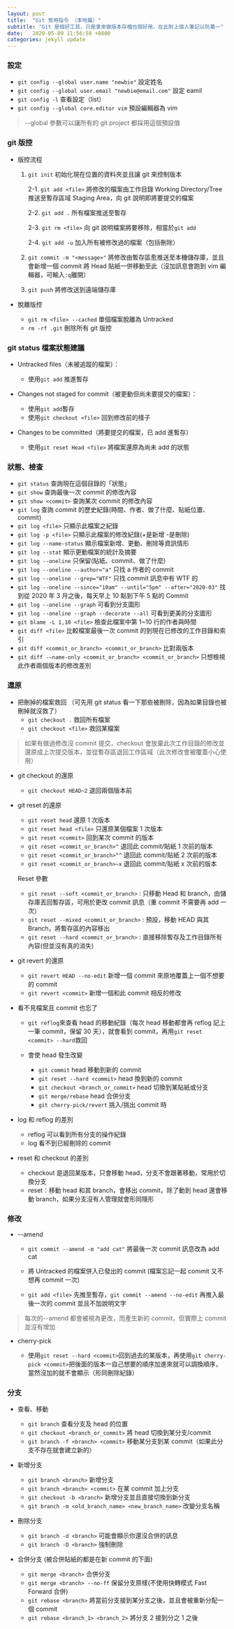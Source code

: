 ```yaml
---
layout: post
title:  "Git 常用指令 （本地篇）"
subtitle: "Git 是個好工具，只是拿來做版本存檔也很好用，在此附上個人筆記以防萬一"
date:   2020-05-09 11:56:58 +0800
categories: jekyll update
---
```


### 設定

- `git config --global user.name "newbie"` 設定姓名
- `git config --global user.email "newbie@email.com"` 設定 eamil
- `git config -l` 查看設定（list）
- `git config --global core.editor vim` 預設編輯器為 vim

> --global 參數可以讓所有的 git project 都採用這個預設值

### git 版控

- 版控流程

  1. `git init` 初始化現在位置的資料夾並且讓 git 來控制版本

     2-1. `git add <file>` 將修改的檔案由工作目錄 Working Directory/Tree 推送至暫存區域 Staging Area，向 git 說明即將要提交的檔案

     2-2. `git add .` 所有檔案推送至暫存

     2-3. `git rm <file>` 向 git 說明檔案將要移除，相當於`git add`

     2-4. `git add -u` 加入所有被修改過的檔案（包括刪除）

  2. `git commit -m "<message>"` 將修改由暫存區愈推送至本機儲存庫，並且會新增一個 commit 將 Head 貼紙一併移動至此（沒加訊息會跑到 vim 編輯器，可輸入`:q`離開）
  3. `git push` 將修改送到遠端儲存庫

- 脫離版控
  - `git rm <file> --cached` 單個檔案脫離為 Untracked
  - `rm -rf .git` 刪除所有 git 版控

### git status 檔案狀態建議

- Untracked files（未被追蹤的檔案）：

  - 使用`git add` 推進暫存

- Changes not staged for commit（被更動但尚未要提交的檔案）：

  - 使用`git add`暫存
  - 使用`git checkout <file>` 回到修改前的樣子

- Changes to be committed（將要提交的檔案，已 add 進暫存）
  - 使用`git reset Head <file>` 將檔案還原為尚未 add 的狀態

### 狀態、檢查

- `git status` 查詢現在這個目錄的「狀態」
- `git show` 查詢最後一次 commit 的修改內容
- `git show <commit>` 查詢某次 commit 的修改內容
- `git log` 查詢 commit 的歷史紀錄(時間、作者、做了什麼、貼紙位置、commit)
- `git log <file>` 只顯示此檔案之紀錄
- `git log -p <file>` 只顯示此檔案的修改紀錄(+是新增 -是刪除)
- `git log --name-status` 顯示檔案新增、更動、刪除等資訊情形
- `git log --stat` 顯示更動檔案的統計及摘要
- `git log --oneline` 只保留(貼紙、commit、做了什麼)
- `git log --oneline --author="a"` 只找 a 作者的 commit
- `git log --oneline --grep="WTF"` 只找 commit 訊息中有 WTF 的
- `git log --oneline --since="10am" --until="5pm" --after="2020-03"` 找到從 2020 年 3 月之後，每天早上 10 點到下午 5 點的 Commit
- `git log --oneline --graph` 可看到分支圖形
- `git log --oneline --graph --decorate --all` 可看到更美的分支圖形
- `git blame -L 1,10 <file>` 檢查此檔案中第 1~10 行的作者與時間
- `git diff <file>` 比較檔案最後一次 commit 的到現在已修改的工作目錄和索引
- `git diff <commit_or_branch> <commit_or_branch>` 比對兩版本
- `git diff -–name-only <commit_or_branch> <commit_or_branch>` 只想檢視此作者兩個版本的修改差別

### 還原

- 把刪掉的檔案救回 （可先用 git status 看一下那些被刪除，因為如果目錄也被刪掉就沒救了）
  - `git checkout .` 救回所有檔案
  - `git checkout <file>` 救回某檔案

> 如果有做過修改沒 commit 提交，checkout 會放棄此次工作目錄的修改並還原成上次提交版本，並從暫存區退回工作區域（此次修改會被覆蓋小心使用）

- git checkout 的還原

  - `git checkout HEAD~2` 退回兩個版本前

- git reset 的還原

  - `git reset head` 還原 1 次版本
  - `git reset head <file>` 只還原某個檔案 1 次版本
  - `git reset <commit>` 回到某次 commit 的版本
  - `git reset <commit_or_branch>^` 退回此 commit/貼紙 1 次前的版本
  - `git reset <commit_or_branch>^^` 退回此 commit/貼紙 2 次前的版本
  - `git reset <commit_or_branch>~x` 退回此 commit/貼紙 x 次前的版本

  Reset 參數

  - `git reset --soft <commit_or_branch>` : 只移動 Head 和 branch，由儲存庫丟回暫存區，可用於更改 commit 訊息（重 commit 不需要再 add 一次）
  - `git reset --mixed <commit_or_branch>` : 預設，移動 HEAD 與其 Branch，將暫存區的內容移出
  - `git reset --hard <commit_or_branch>` : 直接移除暫存及工作目錄所有內容(但並沒有真的消失)

- git revert 的還原

  - `git revert HEAD --no-edit` 新增一個 commit 來原地覆蓋上一個不想要的 commit
  - `git revert <commit>` 新增一個和此 commit 相反的修改

- 看不見檔案且 commit 也忘了

  - `git reflog`來查看 head 的移動紀錄（每次 head 移動都會再 reflog 記上一筆 commit，保留 30 天），就會看到 commit，再用`git reset <commit> --hard`救回

  - 會使 head 發生改變
    - `git commit` head 移動到新的 commit
    - `git reset --hard <commit>` head 換到新的 commit
    - `git checkout <branch_or_commit>` head 切換到某貼紙或分支
    - `git merge/rebase` head 合併分支
    - `git cherry-pick/revert` 挑入/挑出 commit 時

- log 和 reflog 的差別

  - reflog 可以看到所有分支的操作紀錄
  - log 看不到已經刪除的 commit

- reset 和 checkout 的差別

  - checkout 是退回某版本，只會移動 head，分支不會跟著移動，常用於切換分支
  - reset：移動 head 和其 branch，會移出 commit，除了動到 head 還會移動 branch，如果分支沒有人管理就會形同隱形

### 修改

- --amend

  - `git commit --amend -m "add cat"` 將最後一次 commit 訊息改為 add cat

  - 將 Untracked 的檔案併入已發出的 commit (檔案忘記一起 commit 又不想再 commit 一次)
  - `git add <file>` 先推至暫存，`git commit --amend --no-edit` 再推入最後一次的 commit 並且不加說明文字

> 每次的--amend 都會被視為更改，而產生新的 commit，但實際上 commit 並沒有增加

- cherry-pick

  - 使用`git reset --hard <commit>`回到過去的某版本，再使用`git cherry-pick <commit>`把後面的版本一自己想要的順序加進來就可以調換順序，當然沒加的就不會顯示（形同刪除紀錄）

### 分支

- 查看、移動

  - `git branch` 查看分支及 head 的位置
  - `git checkout <branch_or_commit>` 將 head 切換到某分支/commit
  - `git branch -f <branch> <commit>` 移動某分支到某 commit（如果此分支不存在就會建立新的）

- 新增分支

  - `git branch <branch>` 新增分支
  - `git branch <branch> <commit>` 在某 commit 加上分支
  - `git checkout -b <branch>` 新增分支並且直接切換到新分支
  - `git branch -m <old_branch_name> <new_branch_name>` 改變分支名稱

- 刪除分支

  - `git branch -d <branch>` 可能會顯示你還沒合併的訊息
  - `git branch -D <branch>` 強制刪除

- 合併分支 (被合併貼紙的都是在新 commit 的下面)
  - `git merge <branch>` 合併分支
  - `git merge <branch> --no-ff` 保留分支原樣(不使用快轉模式 Fast Forward 合併)
  - `git rebase <branch>` 將當前分支接到某分支之後，並且會被重新分配一個 commit
  - `git rebase <branch_1> <branch_2>` 將分支 2 接到分之 1 之後